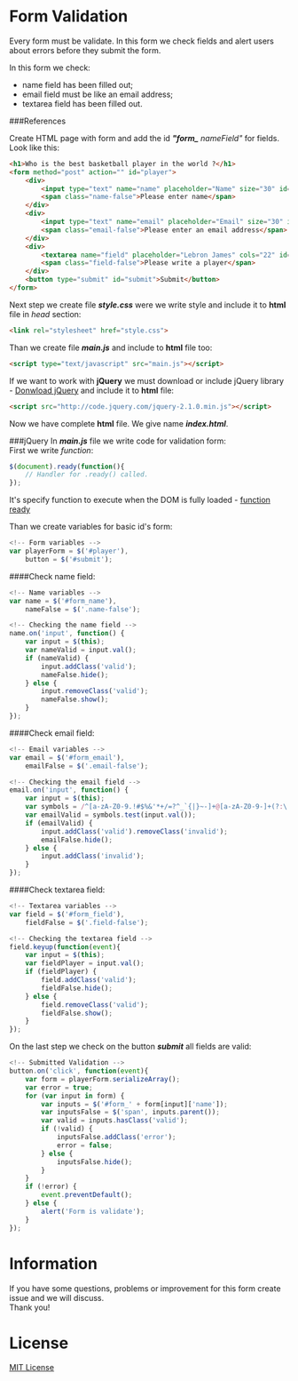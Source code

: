 Form Validation
============================
Every form must be validate. In this form we check fields and alert users about errors before they submit the form.

In this form we check:
- name field has been filled out;
- email field must be like an email address;
- textarea field has been filled out.

###References

Create HTML page with form and add the id ***"form_*** *nameField"* for fields.<br/>
Look like this:
```html
<h1>Who is the best basketball player in the world ?</h1>
<form method="post" action="" id="player">
    <div>
        <input type="text" name="name" placeholder="Name" size="30" id="form_name">
        <span class="name-false">Please enter name</span>
    </div>
    <div>
        <input type="text" name="email" placeholder="Email" size="30" id="form_email">
        <span class="email-false">Please enter an email address</span>
    </div>
    <div>
        <textarea name="field" placeholder="Lebron James" cols="22" id="form_field"></textarea>
        <span class="field-false">Please write a player</span>
    </div>
    <button type="submit" id="submit">Submit</button>
</form>
```
Next step we create file ***style.css*** were we write style and include it to **html** file in *head* section:
```html
<link rel="stylesheet" href="style.css">
```

Than we create file ***main.js*** and include to **html** file too:
```html
<script type="text/javascript" src="main.js"></script>
```

If we want to work with **jQuery** we must download or include jQuery library - [Donwload jQuery](http://jquery.com/download/) and include it to **html** file:
```html
<script src="http://code.jquery.com/jquery-2.1.0.min.js"></script>
```

Now we have complete **html** file. We give name ***index.html***.

###jQuery
In ***main.js*** file we write code for validation form:<br/>
First we write *function*:
```javascript
$(document).ready(function(){
    // Handler for .ready() called.
});
```
It's specify function to execute when the DOM is fully loaded - [function ready](http://api.jquery.com/ready/)

Than we create variables for basic id's form:
```javascript
<!-- Form variables -->
var playerForm = $('#player'),
    button = $('#submit');
```
####Check name field:
```javascript
<!-- Name variables -->
var name = $('#form_name'),
    nameFalse = $('.name-false');

<!-- Checking the name field -->
name.on('input', function() {
    var input = $(this);
    var nameValid = input.val();
    if (nameValid) {
        input.addClass('valid');
        nameFalse.hide();
    } else {
        input.removeClass('valid');
        nameFalse.show();
    }
});
```

####Check email field:
```javascript
<!-- Email variables -->
var email = $('#form_email'),
    emailFalse = $('.email-false');

<!-- Checking the email field -->
email.on('input', function() {
    var input = $(this);
    var symbols = /^[a-zA-Z0-9.!#$%&'*+/=?^_`{|}~-]+@[a-zA-Z0-9-]+(?:\.[a-zA-Z0-9-]+)*$/;
    var emailValid = symbols.test(input.val());
    if (emailValid) {
        input.addClass('valid').removeClass('invalid');
        emailFalse.hide();
    } else {
        input.addClass('invalid');
    }
});
```

####Check textarea field:
```javascript
<!-- Textarea variables -->
var field = $('#form_field'),
    fieldFalse = $('.field-false');

<!-- Checking the textarea field -->
field.keyup(function(event){
    var input = $(this);
    var fieldPlayer = input.val();
    if (fieldPlayer) {
        field.addClass('valid');
        fieldFalse.hide();
    } else {
        field.removeClass('valid');
        fieldFalse.show();
    }
});
```

On the last step we check on the button ***submit*** all fields are valid:
```javascript
<!-- Submitted Validation -->
button.on('click', function(event){
    var form = playerForm.serializeArray();
    var error = true;
    for (var input in form) {
        var inputs = $('#form_' + form[input]['name']);
        var inputsFalse = $('span', inputs.parent());
        var valid = inputs.hasClass('valid');
        if (!valid) {
            inputsFalse.addClass('error');
            error = false;
        } else {
            inputsFalse.hide();
        }
    }
    if (!error) {
        event.preventDefault();
    } else {
        alert('Form is validate');
    }
});
```

Information
============
If you have some questions, problems or improvement for this form create issue and we will discuss.<br/>
Thank you!

License
========
[MIT License](http://opensource.org/licenses/mit-license.php)
